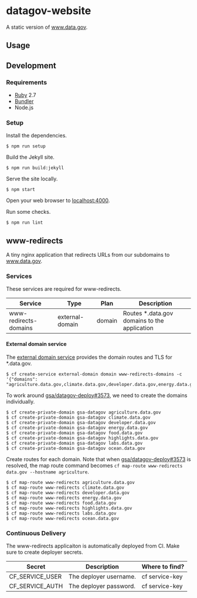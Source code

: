 # datagov-website

A static version of www.data.gov.

## Usage


## Development

### Requirements

- [Ruby](https://www.ruby-lang.org/en/) 2.7
- [Bundler](https://bundler.io/)
- Node.js


### Setup

Install the dependencies.

    $ npm run setup

Build the Jekyll site.

    $ npm run build:jekyll

Serve the site locally.

    $ npm start

Open your web browser to [localhost:4000](http://localhost:4000/).

Run some checks.

    $ npm run lint

## www-redirects

A tiny nginx application that redirects URLs from our subdomains to
www.data.gov.


### Services

These services are required for www-redirects.

Service | Type | Plan | Description
------- | ---- | ---- | -----------
www-redirects-domains | external-domain | domain | Routes \*.data.gov domains to the application 


#### External domain service

The [external domain service](https://cloud.gov/docs/services/external-domain-service/) provides the domain routes and TLS for \*.data.gov. 

    $ cf create-service external-domain domain www-redirects-domains -c '{"domains": "agriculture.data.gov,climate.data.gov,developer.data.gov,energy.data.gov,food.data.gov,highlights.data.gov,labs.data.gov,ocean.data.gov"}'
    
To work around [gsa/datagov-deploy#3573](https://github.com/GSA/datagov-deploy/issues/3573), we need to create the domains individually.

    $ cf create-private-domain gsa-datagov agriculture.data.gov
    $ cf create-private-domain gsa-datagov climate.data.gov
    $ cf create-private-domain gsa-datagov developer.data.gov
    $ cf create-private-domain gsa-datagov energy.data.gov
    $ cf create-private-domain gsa-datagov food.data.gov
    $ cf create-private-domain gsa-datagov highlights.data.gov
    $ cf create-private-domain gsa-datagov labs.data.gov
    $ cf create-private-domain gsa-datagov ocean.data.gov

Create routes for each domain. Note that when [gsa/datagov-deploy#3573](https://github.com/GSA/datagov-deploy/issues/3573) is resolved, the map route command becomes `cf map-route www-redirects data.gov --hostname agriculture`.

    $ cf map-route www-redirects agriculture.data.gov
    $ cf map-route www-redirects climate.data.gov
    $ cf map-route www-redirects developer.data.gov
    $ cf map-route www-redirects energy.data.gov
    $ cf map-route www-redirects food.data.gov
    $ cf map-route www-redirects highlights.data.gov
    $ cf map-route www-redirects labs.data.gov
    $ cf map-route www-redirects ocean.data.gov


### Continuous Delivery

The www-redirects applicaiton is automatically deployed from CI. Make sure to
create deployer secrets.

Secret | Description | Where to find?
------ | ----------- | --------------
CF_SERVICE_USER | The deployer username. | cf service-key
CF_SERVICE_AUTH | The deployer password. | cf service-key


